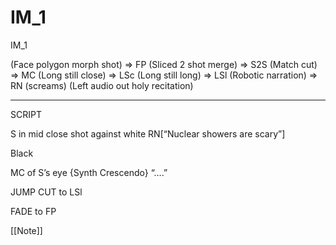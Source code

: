 # IM_1

IM_1

(Face polygon morph shot) => FP
(Sliced 2 shot merge) => S2S
(Match cut) => MC
(Long still close) => LSc
(Long still long) => LSl
(Robotic narration) => RN
(screams)
(Left audio out holy recitation)
_____________________________
SCRIPT

S in mid close shot against white
RN[“Nuclear showers are scary”]

Black

MC of S’s eye {Synth Crescendo}
“….”

JUMP CUT to  LSl

FADE to FP


[[Note]]
